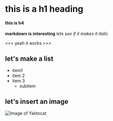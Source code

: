 # this is a h1 heading
#### this is h4

__markdown is interesting__
_lets see if it makes it italic_

<<< yeah it works >>>
## let's make a list

- item1
- item 2
- item 3
  - subitem

## let's insert an image

![Image of Yaktocat](https://octodex.github.com/images/yaktocat.png)
